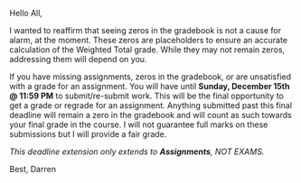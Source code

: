 Hello All,

I wanted to reaffirm that seeing zeros in the gradebook is not a cause for alarm, at the moment. These zeros are placeholders to ensure an accurate calculation of the Weighted Total grade. While they may not remain zeros, addressing them will depend on you.

If you have missing assignments, zeros in the gradebook, or are unsatisfied with a grade for an assignment. You will have until **Sunday, December 15th @ 11:59 PM** to submit/re-submit work. This will be the final opportunity to get a grade or regrade for an assignment. Anything submitted past this final deadline will remain a zero in the gradebook and will count as such towards your final grade in the course. I will not guarantee full marks on these submissions but I will provide a fair grade.

*This deadline extension only extends to **Assignments**, NOT EXAMS.* 



Best,
Darren